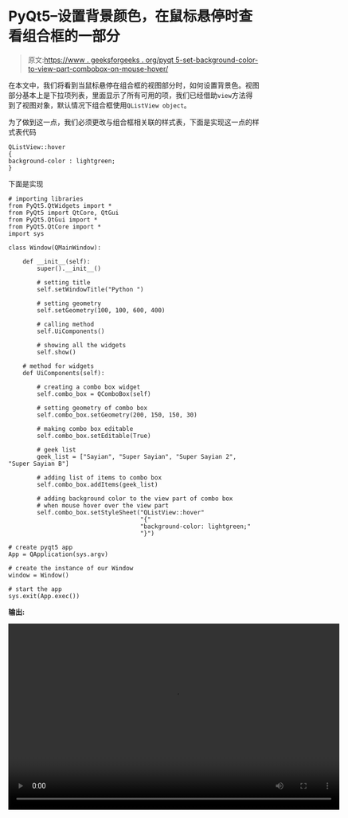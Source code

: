 # PyQt5–设置背景颜色，在鼠标悬停时查看组合框的一部分

> 原文:[https://www . geeksforgeeks . org/pyqt 5-set-background-color-to-view-part-combobox-on-mouse-hover/](https://www.geeksforgeeks.org/pyqt5-set-background-color-to-view-part-of-combobox-on-mouse-hover/)

在本文中，我们将看到当鼠标悬停在组合框的视图部分时，如何设置背景色。视图部分基本上是下拉项列表，里面显示了所有可用的项，我们已经借助`view`方法得到了视图对象，默认情况下组合框使用`QListView object`。

为了做到这一点，我们必须更改与组合框相关联的样式表，下面是实现这一点的样式表代码

```
QListView::hover
{
background-color : lightgreen;
}

```

下面是实现

```
# importing libraries
from PyQt5.QtWidgets import * 
from PyQt5 import QtCore, QtGui
from PyQt5.QtGui import * 
from PyQt5.QtCore import * 
import sys

class Window(QMainWindow):

    def __init__(self):
        super().__init__()

        # setting title
        self.setWindowTitle("Python ")

        # setting geometry
        self.setGeometry(100, 100, 600, 400)

        # calling method
        self.UiComponents()

        # showing all the widgets
        self.show()

    # method for widgets
    def UiComponents(self):

        # creating a combo box widget
        self.combo_box = QComboBox(self)

        # setting geometry of combo box
        self.combo_box.setGeometry(200, 150, 150, 30)

        # making combo box editable
        self.combo_box.setEditable(True)

        # geek list
        geek_list = ["Sayian", "Super Sayian", "Super Sayian 2", "Super Sayian B"]

        # adding list of items to combo box
        self.combo_box.addItems(geek_list)

        # adding background color to the view part of combo box
        # when mouse hover over the view part
        self.combo_box.setStyleSheet("QListView::hover"
                                     "{"
                                     "background-color: lightgreen;"
                                     "}")

# create pyqt5 app
App = QApplication(sys.argv)

# create the instance of our Window
window = Window()

# start the app
sys.exit(App.exec())
```

**输出:**

<video class="wp-video-shortcode" id="video-399643-1" width="665" height="374" preload="metadata" controls=""><source type="video/mp4" src="https://media.geeksforgeeks.org/wp-content/uploads/20200417014022/screen_recorder_video_2020_17_4_01_39_10.mp4?_=1">[https://media.geeksforgeeks.org/wp-content/uploads/20200417014022/screen_recorder_video_2020_17_4_01_39_10.mp4](https://media.geeksforgeeks.org/wp-content/uploads/20200417014022/screen_recorder_video_2020_17_4_01_39_10.mp4)</video>